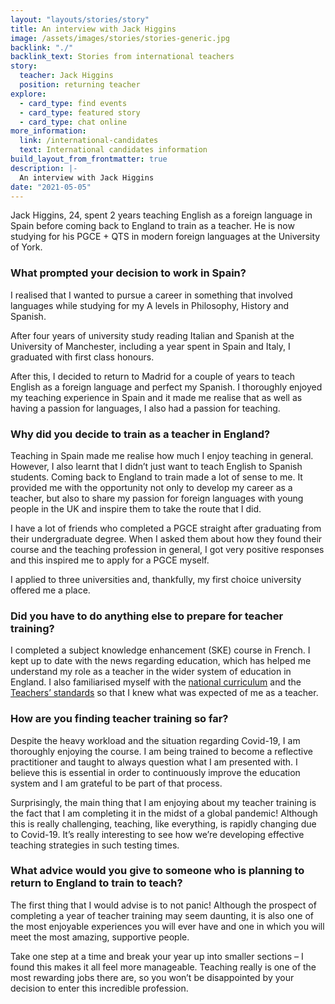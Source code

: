 ```yaml
---
layout: "layouts/stories/story"
title: An interview with Jack Higgins
image: /assets/images/stories/stories-generic.jpg
backlink: "./"
backlink_text: Stories from international teachers
story:
  teacher: Jack Higgins
  position: returning teacher
explore:
  - card_type: find events
  - card_type: featured story
  - card_type: chat online
more_information:
  link: /international-candidates
  text: International candidates information
build_layout_from_frontmatter: true
description: |-
  An interview with Jack Higgins
date: "2021-05-05"
---
```


Jack Higgins, 24, spent 2 years teaching English as a foreign language
in Spain before coming back to England to train as a teacher. He is now
studying for his PGCE + QTS in modern foreign languages at the
University of York.

### What prompted your decision to work in Spain?

I realised that I wanted to pursue a career in something that involved
languages while studying for my A levels in Philosophy, History and
Spanish.

After four years of university study reading Italian and Spanish at the
University of Manchester, including a year spent in Spain and Italy, I
graduated with first class honours.

After this, I decided to return to Madrid for a couple of years to teach
English as a foreign language and perfect my Spanish. I thoroughly
enjoyed my teaching experience in Spain and it made me realise that as
well as having a passion for languages, I also had a passion for
teaching.

### Why did you decide to train as a teacher in England?

Teaching in Spain made me realise how much I enjoy teaching in general.
However, I also learnt that I didn’t just want to teach English to
Spanish students. Coming back to England to train made a lot of sense to
me. It provided me with the opportunity not only to develop my career as
a teacher, but also to share my passion for foreign languages with young
people in the UK and inspire them to take the route that I did.

I have a lot of friends who completed a PGCE straight after graduating
from their undergraduate degree. When I asked them about how they found
their course and the teaching profession in general, I got very positive
responses and this inspired me to apply for a PGCE myself.

I applied to three universities and, thankfully, my first choice
university offered me a place.

### Did you have to do anything else to prepare for teacher training?

I completed a subject knowledge enhancement (SKE) course in French. I kept up
to date with the news regarding education, which has helped me understand my
role as a teacher in the wider system of education in England. I also
familiarised myself with the
[national curriculum](https://www.gov.uk/government/collections/national-curriculum)
and the [Teachers’ standards](https://www.gov.uk/government/publications/teachers-standards)
so that I knew what was expected of me as a teacher.

### How are you finding teacher training so far?

Despite the heavy workload and the situation regarding Covid-19, I am
thoroughly enjoying the course. I am being trained to become a
reflective practitioner and taught to always question what I am
presented with. I believe this is essential in order to continuously
improve the education system and I am grateful to be part of that
process.

Surprisingly, the main thing that I am enjoying about my teacher
training is the fact that I am completing it in the midst of a global
pandemic! Although this is really challenging, teaching, like
everything, is rapidly changing due to Covid-19. It’s really interesting
to see how we’re developing effective teaching strategies in such
testing times.

### What advice would you give to someone who is planning to return to England to train to teach? 

The first thing that I would advise is to not panic! Although the
prospect of completing a year of teacher training may seem daunting, it
is also one of the most enjoyable experiences you will ever have and one
in which you will meet the most amazing, supportive people.

Take one step at a time and break your year up into smaller sections – I
found this makes it all feel more manageable. Teaching really is one of
the most rewarding jobs there are, so you won’t be disappointed by your
decision to enter this incredible profession.
